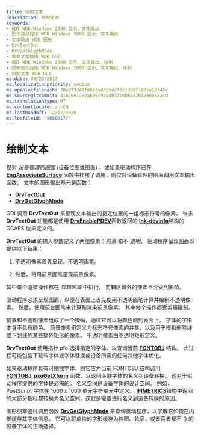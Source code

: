 ```yaml
---
title: 绘制文本
description: 绘制文本
keywords:
- GDI WDK Windows 2000 显示，文本输出
- 图形驱动程序 WDK Windows 2000 显示，文本输出
- 文本输出 WDK 图形
- DrvTextOut
- DrvGetGlyphMode
- 表面文本输出 WDK GDI
- GDI WDK Windows 2000 显示、文本输出、绘制
- 图形驱动程序 WDK Windows 2000 显示、文本输出、绘制
- 绘制文本 WDK GDI
ms.date: 04/20/2017
ms.localizationpriority: medium
ms.openlocfilehash: 70ed73346f86b3e4db5e2f6c1308f787be18342c
ms.sourcegitcommit: 418e6617e2a695c9cb4b37b5b60e264760858acd
ms.translationtype: MT
ms.contentlocale: zh-CN
ms.lasthandoff: 12/07/2020
ms.locfileid: "96809177"
---
```

# <a name="drawing-text"></a>绘制文本

仅对 *设备管理的图面* (设备位图或图面) ，或如果驱动程序已在 [**EngAssociateSurface**](/windows/win32/api/winddi/nf-winddi-engassociatesurface) 函数中挂接了调用，则仅对设备管理的图面调用文本输出函数。 文本的图形输出基元是函数：

* [**DrvTextOut**](/windows/win32/api/winddi/nf-winddi-drvtextout)
* [**DrvGetGlyphMode**](/windows/win32/api/winddi/nf-winddi-drvgetglyphmode)

GDI 调用 **DrvTextOut** 来呈现文本输出的指定位置的一组标志符号的像素。 许多 **DrvTextOut** 功能都是使用 [**DrvEnablePDEV**](/windows/win32/api/winddi/nf-winddi-drvenablepdev)函数返回的 [**lnk-devinfo**](/windows/win32/api/winddi/ns-winddi-devinfo)结构的 GCAPS 位来定义的。

**DrvTextOut** 的输入参数定义了两组像素：*前景* 和不 *透明*。 驱动程序呈现图面以提供以下结果：

1. 不透明像素首先呈现，不透明画笔。

2. 然后，将用前景画笔呈现前景像素。

其中每个渲染操作都在 *剪辑区域* 中执行。 剪辑区域外的像素不会受到影响。

驱动程序必须呈现图面，以便在表面上首先使用不透明画笔计算并绘制不透明像素。 然后，使用前台画笔来计算和渲染前景像素。 其中每个操作都受剪辑限制。

前景和不透明像素组成了一个掩码，通过它可以将颜色刷到表面上。 字体的字形本身不具有颜色。 前景像素组定义为标志符号像素的并集，以及用于模拟删除线或下划线的某些额外矩形的像素。 不透明像素由不透明矩形定义。

**DrvTextOut** 使用指针 pfo 选择指定的字体，以查询当前 [**FONTOBJ**](/windows/win32/api/winddi/ns-winddi-fontobj) 结构。 此过程可能包括下载软字体或字体替换或设备所需的任何其他字体优化。

如果驱动程序具有可缩放字体，则它应为当前 FONTOBJ 结构调用 [**FONTOBJ_pxoGetXform**](/windows/win32/api/winddi/nf-winddi-fontobj_pxogetxform) 函数，以返回关联字体的名义到设备转换。 这对于驱动程序提供的字体是必需的。 名义空间是设备字体的设计空间。 例如，PostScript 字体在 1000 x 1000 单元字符单元中定义。 [**IFIMETRICS**](/windows/win32/api/winddi/ns-winddi-ifimetrics)结构中返回的大部分指标都转换为名义空间，这就是需要进行名义到设备转换的原因。

图形引擎通过调用函数 [**DrvGetGlyphMode**](/windows/win32/api/winddi/nf-winddi-drvgetglyphmode) 来查询驱动程序，以了解它如何在内部缓存其字体信息。 它可以将单独的字形缓存为位图、轮廓，或者两者都不 () 的设备字体的正确选择。

